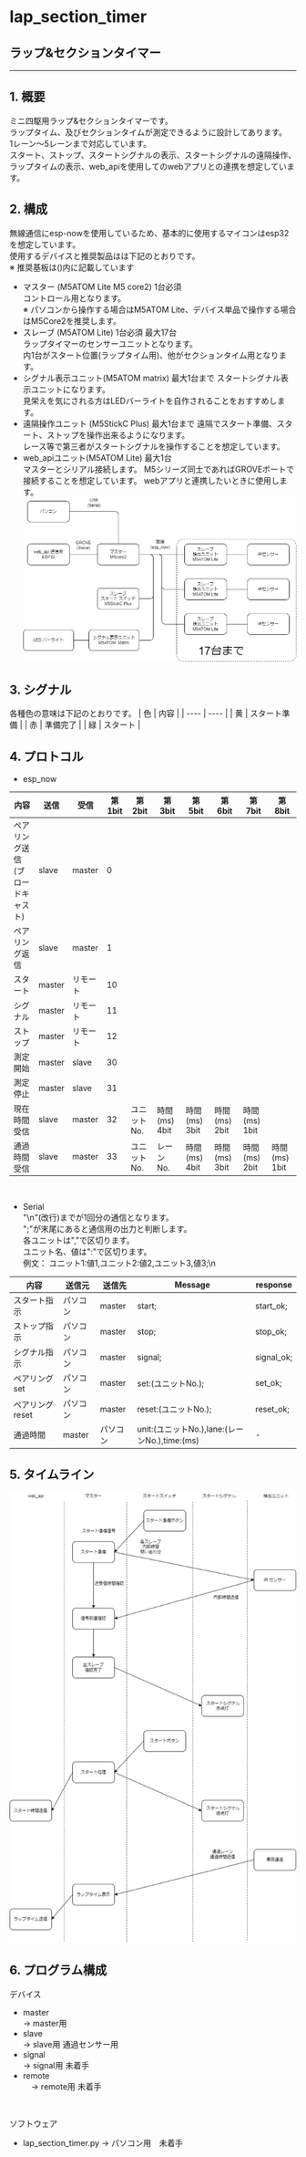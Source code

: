 # lap_section_timer
## ラップ&セクションタイマー
---
## 1. 概要
ミニ四駆用ラップ&セクションタイマーです。  
ラップタイム、及びセクションタイムが測定できるように設計してあります。  
1レーン～5レーンまで対応しています。  
スタート、ストップ、スタートシグナルの表示、スタートシグナルの遠隔操作、ラップタイムの表示、web_apiを使用してのwebアプリとの連携を想定しています。  


## 2. 構成
無線通信にesp-nowを使用しているため、基本的に使用するマイコンはesp32を想定しています。  
使用するデバイスと推奨製品はは下記のとおりです。  
※ 推奨基板は()内に記載しています
* マスター (M5ATOM Lite M5 core2) 1台必須  
  コントロール用となります。  
  ※ パソコンから操作する場合はM5ATOM Lite、デバイス単品で操作する場合はM5Core2を推奨します。
* スレーブ (M5ATOM Lite) 1台必須 最大17台  
  ラップタイマーのセンサーユニットとなります。  
  内1台がスタート位置(ラップタイム用)、他がセクションタイム用となります。  
* シグナル表示ユニット(M5ATOM matrix)  最大1台まで
  スタートシグナル表示ユニットになります。  
  見栄えを気にされる方はLEDバーライトを自作されることをおすすめします。  
* 遠隔操作ユニット (M5StickC Plus)  最大1台まで
  遠隔でスタート準備、スタート、ストップを操作出来るようになります。  
  レース等で第三者がスタートシグナルを操作することを想定しています。
* web_apiユニット(M5ATOM Lite) 最大1台  
  マスターとシリアル接続します。
  M5シリーズ同士であればGROVEポートで接続することを想定しています。
  webアプリと連携したいときに使用します。  
![](constitution.drawio.png)

## 3. シグナル
各種色の意味は下記のとおりです。
| 色 | 内容 |
| ---- | ---- |
| 黄 | スタート準備 |
| 赤 | 準備完了 |
| 緑 | スタート |

## 4. プロトコル
* esp_now  

| 内容 | 送信 | 受信 | 第1bit | 第2bit | 第3bit | 第5bit | 第6bit | 第7bit | 第8bit |
| ---- | ---- | ---- | ---- | ---- | ---- | ---- | ---- | ---- | ---- |
| ペアリング送信<br>(ブロードキャスト) | slave | master| 0 |
| ペアリング返信 | slave | master | 1 |
| スタート | master | リモート | 10 |
| シグナル | master | リモート | 11 |
| ストップ | master | リモート | 12 |
| 測定開始 | master | slave | 30 |
| 測定停止 | master | slave | 31 |
| 現在時間受信 | slave | master | 32 | ユニットNo. | 時間(ms) 4bit | 時間(ms) 3bit | 時間(ms) 2bit | 時間(ms) 1bit |
| 通過時間受信 | slave | master | 33 | ユニットNo. | レーンNo. | 時間(ms) 4bit | 時間(ms) 3bit | 時間(ms) 2bit | 時間(ms) 1bit |


<br>  

* Serial  
"\n"(改行)までが1回分の通信となります。  
";"が末尾にあると通信用の出力と判断します。  
各ユニットは","で区切ります。  
ユニット名、値は":"で区切ります。  
例文：
ユニット1:値1,ユニット2:値2,ユニット3,値3;\n


| 内容 | 送信元 | 送信先 | Message | response |
| ---- | ---- | ---- | ---- | ---- |
| スタート指示 | パソコン | master | start; | start_ok; |
| ストップ指示 | パソコン | master | stop; | stop_ok; |
| シグナル指示 | パソコン | master | signal; | signal_ok; |
| ペアリングset | パソコン | master | set:(ユニットNo.); | set_ok; |
| ペアリングreset | パソコン | master | reset:(ユニットNo.); | reset_ok; |
| 通過時間 | master | パソコン | unit:(ユニットNo.),lane:(レーンNo.),time:(ms) | - |

## 5. タイムライン
![](timeline.drawio.png)

## 6. プログラム構成
デバイス
* master  
  -> master用
* slave  
  -> slave用 通過センサー用
* signal  
  -> signal用 未着手
* remote  
　-> remote用 未着手  
<br>  

ソフトウェア
* lap_section_timer.py
  -> パソコン用　未着手
